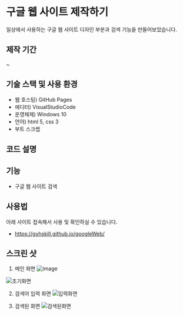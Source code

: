 # 구글 웹 사이트 제작하기   
일상에서 사용하는 구글 웹 사이트 디자인 부분과 검색 기능을 만들어보았습니다.    
  
## 제작 기간  
~

## 기술 스택 및 사용 환경  
- 웹 호스팅) GitHub Pages  
- 에디터) VisualStudioCode  
- 운영체제) Windows 10  
- 언어) html 5, css 3
- 부트 스크랩
  

## 코드 설명
  

## 기능  
- 구글 웹 사이트 검색 
  

## 사용법  
아래 사이트 접속해서 사용 및 확인하실 수 있습니다. 
- https://gyhskill.github.io/googleWeb/  
  

## 스크린 샷
1) 메인 화면
![image](https://user-images.githubusercontent.com/80309650/165017813-993b543e-8a95-48f8-93cb-b6aa57d5f467.png)

![초기화면](https://user-images.githubusercontent.com/80309650/165017326-3607104b-9a2d-46f9-84e4-b73101ddd9c6.PNG)
  
2) 검색어 입력 화면 
![입력화면](https://user-images.githubusercontent.com/80309650/165017397-b30793ae-0115-488b-8983-0fdd674e38eb.PNG)

3) 검색된 화면
![검색된화면](https://user-images.githubusercontent.com/80309650/165017454-53668fcb-6530-4ab4-bea4-fcc07d626c4f.PNG)
